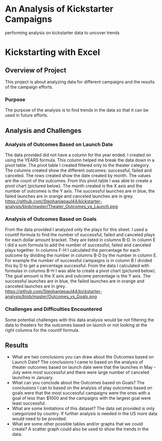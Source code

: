 # An Analysis of Kickstarter Campaigns
performing analysis on kickstarter data to uncover trends

# Kickstarting with Excel

## Overview of Project
This project is about analyzing data for different campaigns and the results of the campaign efforts. 
### Purpose
The purpose of the analysis is to find trends in the data so that it can be used in future efforts. 
## Analysis and Challenges

### Analysis of Outcomes Based on Launch Date
The data provided did not have a column for the year ended. I created on using the YEARS formula. This column helped me break the data down in a pivot table. The pivot table I created filtered only to the theater category. The columns created show the different outcomes: successful, failed and canceled. The rows created show the date created by month. The values are the count of the outcomes. From this pivot table I was able to create a pivot chart (pictured below). The month created is the X axis and the number of outcomes is the Y axis. The successful launches are in blue, the failed launches are in orange and canceled launches are in grey. 
https://github.com/Stephaniepaul44/kickstarter-analysis/blob/master/Theater_Outcomes_vs_Launch.png
### Analysis of Outcomes Based on Goals
From the data provided I analyzed only the plays for this sheet. I used a countif formula to find the number of successful, failed and canceled plays for each dollar amount bracket. They are listed in columns B-D. In column E I did a sum formula to add the number of successful, failed and canceled plays together. In columns F-H I calculated the percentage for each outcome by dividing the number in columns B-D by the number in column E. For example the number of successful campaigns is in column B I divided this by D to get a percentage successful. From the data I calculated with formulas in columns B-H I was able to create a pivot chart (pictured below). The goal amount is the X axis and outcome percentage is the Y axis. The successful launches are in blue, the failed launches are in orange and canceled launches are in grey.
https://github.com/Stephaniepaul44/kickstarter-analysis/blob/master/Outcomes_vs_Goals.png
### Challenges and Difficulties Encountered
Some potential challenges with this data analysis would be not filtering the data to theaters for the outcomes based on launch or not looking at the right columns for the countif formula.
## Results

- What are two conclusions you can draw about the Outcomes based on Launch Date?
The conclusions I came to based on the analysis of theater outcomes based on launch date were that the launches in May - July were most successful and there were large number of canceled launches in January. 
- What can you conclude about the Outcomes based on Goals?
The conclusions I can to based on the analysis of play outcomes based on goals were that the most successful campaigns were the ones with a goal of less than $1000 and the campaigns with the largest goal were least successful. 
- What are some limitations of this dataset?
The data set provided is only categorized by country. If further analysis is needed in the US more data would need to be provided. 
- What are some other possible tables and/or graphs that we could create?
A scatter graph could also be used to show the trends in the data. 
